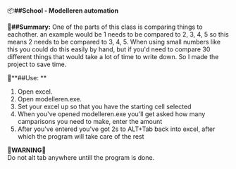 :package:**##School - Modelleren automation**

:pencil:**##Summary:**
One of the parts of this class is comparing things to eachother.
an example would be 1 needs to be compared to 2, 3, 4, 5 so this
means 2 needs to be compared to 3, 4, 5. 
When using small numbers like this you could do this easily by hand,
but if you'd need to compare 30 different things that would take a lot of time
to write down.
So I made the project to save time.


:children_crossing:**##Use: **
1. Open excel.
2. Open modelleren.exe.
3. Set your excel up so that you have the starting cell selected
4. When you've opened modelleren.exe you'll get asked how many camparisons you need to make, enter the amount
5. After you've entered you've got 2s to ALT+Tab back into excel, after which the program will take care of the rest

:rotating_light:**WARNING**:rotating_light:  
Do not alt tab anywhere untill the program is done.

